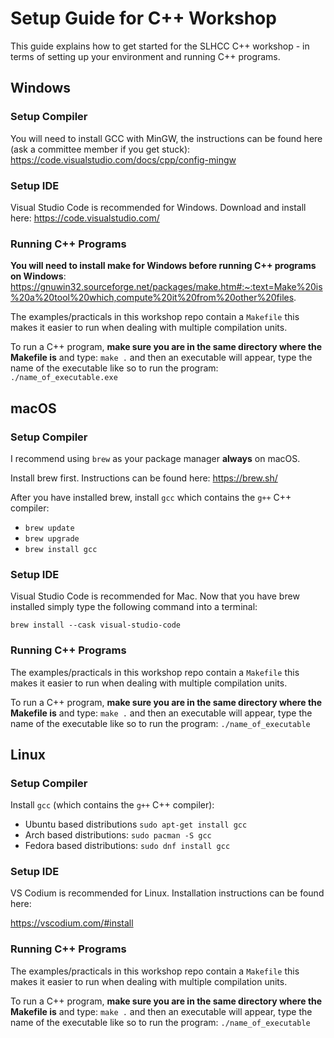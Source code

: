# Setup Guide for C++ Workshop

This guide explains how to get started for the SLHCC C++ workshop - in terms of setting up your environment and running C++ programs.

## Windows

### Setup Compiler

You will need to install GCC with MinGW, the instructions can be found here (ask a committee member if you get stuck): https://code.visualstudio.com/docs/cpp/config-mingw


### Setup IDE

Visual Studio Code is recommended for Windows. Download and install here: https://code.visualstudio.com/

### Running C++ Programs

**You will need to install make for Windows before running C++ programs on Windows**: https://gnuwin32.sourceforge.net/packages/make.htm#:~:text=Make%20is%20a%20tool%20which,compute%20it%20from%20other%20files.

The examples/practicals in this workshop repo contain a `Makefile` this makes it easier to run when dealing with multiple compilation units.

To run a C++ program, **make sure you are in the same directory where the Makefile is** and type: `make .` and then an executable will appear, type the name of the executable like so to run the program: `./name_of_executable.exe`

## macOS

### Setup Compiler

I recommend using `brew` as your package manager **always** on macOS.

Install brew first. Instructions can be found here: https://brew.sh/

After you have installed brew, install `gcc` which contains the `g++` C++ compiler:

- `brew update`
- `brew upgrade`
- `brew install gcc`

### Setup IDE

Visual Studio Code is recommended for Mac. Now that you have brew installed simply type the following command into a terminal:

`brew install --cask visual-studio-code`

### Running C++ Programs

The examples/practicals in this workshop repo contain a `Makefile` this makes it easier to run when dealing with multiple compilation units.

To run a C++ program, **make sure you are in the same directory where the Makefile is** and type: `make .` and then an executable will appear, type the name of the executable like so to run the program: `./name_of_executable`

## Linux

### Setup Compiler

Install `gcc` (which contains the `g++` C++ compiler):
- Ubuntu based distributions `sudo apt-get install gcc`
- Arch based distributions: `sudo pacman -S gcc`
- Fedora based distributions: `sudo dnf install gcc`

### Setup IDE

VS Codium is recommended for Linux. Installation instructions can be found here: 

https://vscodium.com/#install

### Running C++ Programs

The examples/practicals in this workshop repo contain a `Makefile` this makes it easier to run when dealing with multiple compilation units.

To run a C++ program, **make sure you are in the same directory where the Makefile is** and type: `make .` and then an executable will appear, type the name of the executable like so to run the program: `./name_of_executable`
